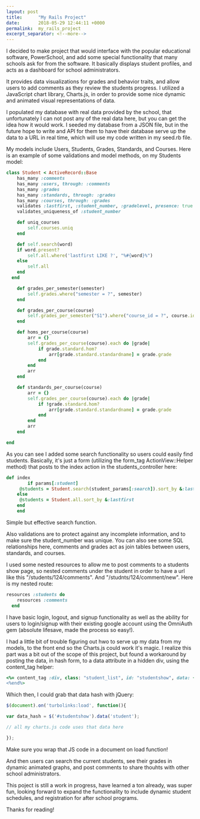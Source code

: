 ```yaml
---
layout: post
title:      "My Rails Project"
date:       2018-05-29 12:44:11 +0000
permalink:  my_rails_project
excerpt_separator: <!--more-->
---
```


I decided to make project that would interface with the popular educational software, PowerSchool, and add some special functionality that many schools ask for from the software. It basically displays student profiles, and acts as a dashboard for school administrators.
<!--more--> It provides data visualizations for grades and behavior traits, and allow users to add comments as they review the students progress. I utilized a JavaScript chart library, Charts.js, in order to provide some nice dynamic and animated visual representations of data. 

I populated my database with real data provided by the school, that unfortunately I can not post any of the real data here, but you can get the idea how it would work. I seeded my database from a JSON file, but in the future hope to write and API for them to have their database serve up the data to a URL in real time, which will use my code written in my seed.rb file.

My models include Users, Students, Grades, Standards, and Courses. Here is an example of some validations and model methods, on my Students model:

```ruby
class Student < ActiveRecord::Base
	has_many :comments
	has_many :users, through: :comments
	has_many :grades
	has_many :standards, through: :grades
	has_many :courses, through: :grades
	validates :lastfirst, :student_number, :gradelevel, presence: true
	validates_uniqueness_of :student_number

	def uniq_courses
		self.courses.uniq
	end

	def self.search(word)
  	if word.present?
  		self.all.where('lastfirst LIKE ?', "%#{word}%")
  	else
  		self.all
  	end
  end

	def grades_per_semester(semester)
		self.grades.where("semester = ?", semester)
	end

	def grades_per_course(course)
		self.grades_per_semester("S1").where("course_id = ?", course.id)
	end

	def homs_per_course(course)
		arr = {}
		self.grades_per_course(course).each do |grade|
			if grade.standard.hom?
				arr[grade.standard.standardname] = grade.grade
			end
		end
		arr
	end

	def standards_per_course(course)
		arr = {}
		self.grades_per_course(course).each do |grade|
			if !grade.standard.hom?
				arr[grade.standard.standardname] = grade.grade
			end
		end
		arr
	end

end
```

As you can see I added some search functionality so users could easily find students. Basically, it's just a form (utilizing the form_tag ActionView::Helper method) that posts to the index action in the students_controller here:
```ruby
def index
		if params[:student]
     @students = Student.search(student_params[:search]).sort_by &:lastfirst
    else
     @students = Student.all.sort_by &:lastfirst
    end
	end
```
Simple but effective search function.

Also validations are to protect against any incomplete information, and to make sure the student_number was unique. You can also see some SQL relationships here, comments and grades act as join tables between users, standards, and courses.

I used some nested resources to allow me to post comments to a students show page, so nested comments under the student in order to have a url like this "/students/124/comments". And "/studnts/124/comment/new". Here is my nested route:
```ruby
resources :students do 
  	resources :comments
  end
```

I have basic login, logout, and signup functionality as well as the ability for users to login/signup with their existing google account using the OmniAuth gem (absolute lifesave, made the process so easy!). 

I had a little bit of trouble figuring out hwo to serve up my data from my models, to the front end so the Charts.js could work it's magic. I realize this part was a bit out of the scope of this project, but found a workaround by posting the data, in hash form, to a data attribute in a hidden div, using the content_tag helper:

```ruby
<%= content_tag :div, class: "student_list", id: "studentshow", data: {student: @s1_data_hash} do %>
<%end%>
```

Which then, I could grab that data hash with jQuery:

```javascript
$(document).on('turbolinks:load', function(){

var data_hash = $('#studentshow').data('student');

// all my charts.js code uses that data here

});
```

Make sure you wrap that JS code in a document on load function!

And then users can search the current students, see their grades in dynamic animated graphs, and post comments to share thouhts with other school administrators. 

This poject is still a work in progress, have learned a ton already, was super fun, looking forward to expand the functionality to include dynamic student schedules, and registration for after school programs. 

Thanks for reading!



